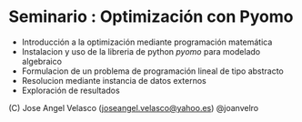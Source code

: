 # Seminario : Optimización con Pyomo

* Introducción a la optimización mediante programación matemática
* Instalacion y uso de la libreria de python _pyomo_ para modelado algebraico
* Formulacion de un problema de programación lineal de tipo abstracto
* Resolucion mediante instancia de datos externos
* Exploración de resultados

(C) Jose Angel Velasco  (joseangel.velasco@yahoo.es) @joanvelro



